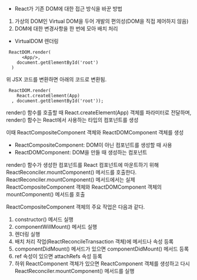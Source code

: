 - React가 기존 DOM에 대한 접근 방식을 바꾼 방법 
1.  가상의 DOM인 Virtual DOM을 두어 개발의 편의성(DOM을 직접 제어하지 않음)
2.  DOM에 대한 변경사항을 한 번에 모아 배치 처리

- VirtualDOM 렌더링
```
 ReactDOM.render(
      <App/>,
    document.getElementById('root')
  )
```
위 JSX 코드를 변환하면 아래의 코드로 변환됨.
```
 ReactDOM.render(
    React.createElement(App)
  , document.getElementById('root'));
```

render() 함수를 호출할 때 React.createElement(App) 객체를 파라미터로 전달하며, render() 함수는 React에서 사용하는 타입의 컴포넌트를 생성

이때 ReactCompositeComponent 객체와 ReactDOMComponent 객체를 생성
-  ReactCompositeComponent: DOM이 아닌 컴포넌트를 생성할 때 사용
-  ReactDOMComponent: DOM을 만들 때 생성하는 컴포넌트

render() 함수가 생성한 컴포넌트를 React 컴포넌트에 마운트하기 위해 ReactReconciler.mountComponent() 메서드를 호출한다. ReactReconciler.mountComponent() 메서드에서는 실제 ReactCompositeComponent 객체와 ReactDOMComponent 객체의 mountComponent() 메서드를 호출

ReactCompositeComponent 객체의 주요 작업은 다음과 같다.

1. constructor() 메서드 실행
2. componentWillMount() 메서드 실행
3. 렌더링 실행
4. 배치 처리 작업(ReactReconcileTransaction 객체)에 메서드나 속성 등록 
5. componentDidMount() 메서드가 있으면 componentDidMount() 메서드 등록
6. ref 속성이 있으면 attachRefs 속성 등록
7. 하위 ReactComponent 객체가 있으면 ReactComponent 객체를 생성하고 다시 ReactReconciler.mountComponent() 메서드를 실행

